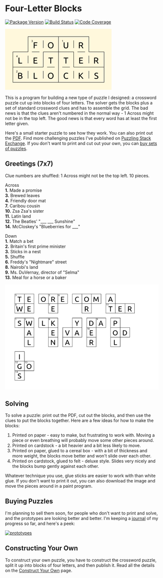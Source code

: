 # Four-Letter Blocks


[![Package Version]][pypi]
[![Build Status]][actions]
[![Code Coverage]][codecov]

[Package Version]: https://badge.fury.io/py/four-letter-blocks.svg
[pypi]: https://pypi.org/project/four-letter-blocks/
[Build Status]: https://github.com/donkirkby/four-letter-blocks/actions/workflows/build.yml/badge.svg?branch=main
[actions]: https://github.com/donkirkby/four-letter-blocks/actions
[Code Coverage]: https://codecov.io/github/donkirkby/four-letter-blocks/coverage.svg?branch=main
[codecov]: https://codecov.io/github/donkirkby/four-letter-blocks?branch=main

[starter]: docs/images/starter.png
[PDF]: docs/images/starter.pdf
[journal]: docs/journal.md
[prototypes]: docs/images/prototypes.jpg
[Construct Your Own]: docs/construct_your_own.md
[logo]: docs/images/logo.png
[buy sets of puzzles]: https://www.thegamecrafter.com/designers/don-kirkby-s-games

![logo]

This is a program for building a new type of puzzle I designed: a crossword
puzzle cut up into blocks of four letters. The solver gets the blocks plus a
set of standard crossword clues and has to assemble the grid. The bad news is
that the clues aren't numbered in the normal way - 1 Across might not be in the
top left. The good news is that every word has at least the first letter given.

Here's a small starter puzzle to see how they work. You can also print out the
[PDF]. Find more challenging puzzles I've published on [Puzzling Stack Exchange].
If you don't want to print and cut out your own, you can [buy sets of puzzles].

## Greetings (7x7)
Clue numbers are shuffled: 1 Across might not be the top left. 10 pieces.

Across  
**1.** Made a promise  
**3.** Brewed leaves  
**4.** Friendly door mat  
**7.** Caribou cousin  
**10.** Zsa Zsa's sister  
**11.** Latin land  
**12.** The Beatles' "___ ___ Sunshine"  
**14.** McCloskey's "Blueberries for ___"  

Down  
**1.** Match a bet  
**2.** Britain's first prime minister  
**3.** Sticks in a nest  
**5.** Shuffle  
**6.** Freddy's "Nightmare" street  
**8.** Nairobi's land  
**9.** Ms. DuVernay, director of "Selma"  
**13.** Meal for a horse or a baker

[![starter]][starter]

## Solving
To solve a puzzle: print out the PDF, cut out the blocks, and then use the clues
to put the blocks together. Here are a few ideas for how to make the blocks:
1. Printed on paper - easy to make, but frustrating to work with. Moving a piece
   or even breathing will probably move some other pieces around.
2. Printed on cardstock - a bit heavier and a bit less likely to move.
3. Printed on paper, glued to a cereal box - with a bit of thickness and more
   weight, the blocks move better and won't slide over each other.
4. Printed on cardstock, glued to felt - deluxe style. Slides very nicely and
   the blocks bump gently against each other.

Whatever technique you use, glue sticks are easier to work with than white glue.
If you don't want to print it out, you can also download the image and move the
pieces around in a paint program.

## Buying Puzzles
I'm planning to sell them soon, for people who don't want to print and solve,
and the prototypes are looking better and better. I'm keeping a [journal] of my
progress so far, and here's a peek:

[![prototypes]][prototypes]

## Constructing Your Own
To construct your own puzzle, you have to construct the crossword puzzle, split
it up into blocks of four letters, and then publish it. Read all the details on
the [Construct Your Own] page.

[Puzzling Stack Exchange]: https://puzzling.stackexchange.com/search?q=%5Bcrosswords%5D+%5Bjigsaw-puzzle%5D+user%3A38
